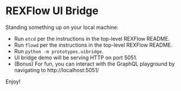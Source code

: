 REXFlow UI Bridge
=================

Standing something up on your local machine:

* Run `etcd` per the instructions in the top-level REXFlow README.
* Run `flowd` per the instructions in the top-level REXFlow README.
* Run `python -m prototypes.uibridge`.
* UI bridge demo will be serving HTTP on port 5051.
* (Bonus) For fun, you can interact with the GraphQL playground by navigating to
  http://localhost:5051/

Enjoy!
